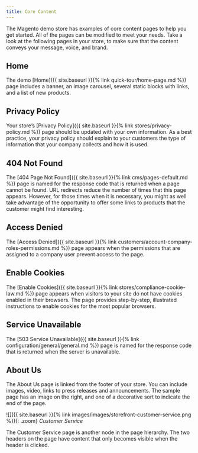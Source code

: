 ```yaml
---
title: Core Content
---
```


The Magento demo store has examples of core content pages to help you get started. All of the pages can be modified to meet your needs. Take a look at the following pages in your store, to make sure that the content conveys your message, voice, and brand.

## Home

The demo [Home]({{ site.baseurl }}{% link quick-tour/home-page.md %}) page includes a banner, an image carousel, several static blocks with links, and a list of new products.

## Privacy Policy

Your store’s [Privacy Policy]({{ site.baseurl }}{% link stores/privacy-policy.md %}) page should be updated with your own information. As a best practice, your privacy policy should explain to your customers the type of information that your company collects and how it is used.

## 404 Not Found

The [404 Page Not Found]({{ site.baseurl }}{% link cms/pages-default.md %}) page is named for the response code that is returned when a page cannot be found. URL redirects reduce the number of times that this page appears. However, for those times when it is necessary, you might as well take advantage of the opportunity to offer some links to products that the customer might find interesting.

<!--{% if "Default.B2B Only" contains site.edition %}-->
## Access Denied

The [Access Denied]({{ site.baseurl }}{% link customers/account-company-roles-permissions.md %}) page appears when the permissions that are assigned to a company user prevent access to the page.

<!--{% endif %}-->
## Enable Cookies

The [Enable Cookies]({{ site.baseurl }}{% link stores/compliance-cookie-law.md %}) page appears when visitors to your site do not have cookies enabled in their browsers. The page provides step-by-step, illustrated instructions to enable cookies for the most popular browsers.

## Service Unavailable

The [503 Service Unavailable]({{ site.baseurl }}{% link configuration/general/general.md %}) page is named for the response code that is returned when the server is unavailable.

## About Us

The About Us page is linked from the footer of your store. You can include images, video, links to press releases and announcements. The sample page has an image on the right, and one of a decorative sort to indicate the end of the page.

![]({{ site.baseurl }}{% link images/images/storefront-customer-service.png %}){: .zoom}
_Customer Service_

The Customer Service page is another node in the page hierarchy. The two headers on the page have content that only becomes visible when the header is clicked.
